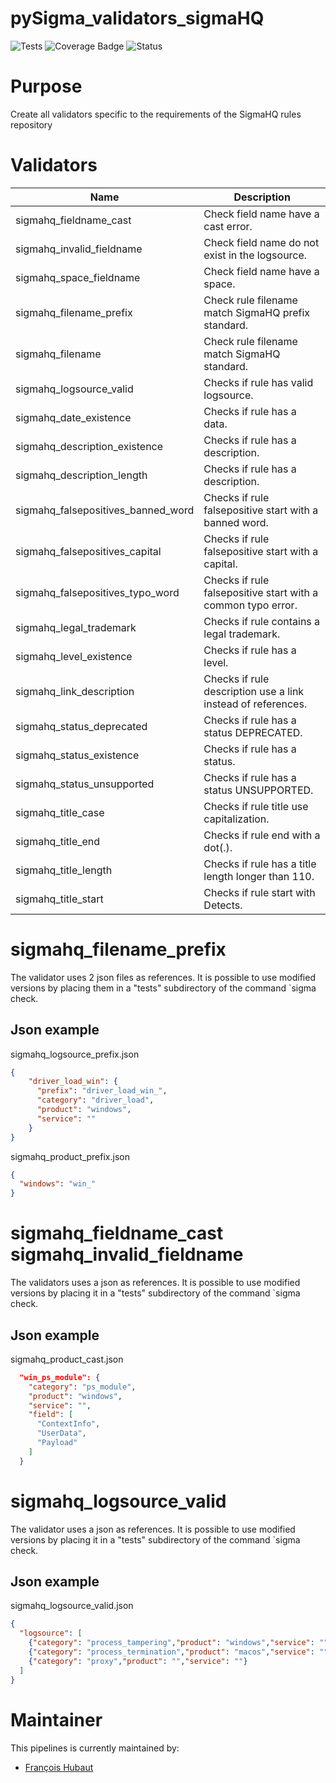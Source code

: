 # pySigma_validators_sigmaHQ
![Tests](https://github.com/frack113/pySigma_validators_sigmaHQ/actions/workflows/test.yml/badge.svg)
![Coverage Badge](https://img.shields.io/endpoint?url=https://gist.githubusercontent.com/frack113/13cc99342f8578eac75f46f67e5fd023/raw/frack113-validators-coverage.json)
![Status](https://img.shields.io/badge/Status-pre--release-orange)

# Purpose

Create all validators specific to the requirements of the SigmaHQ rules repository

# Validators

| Name | Description|
| --- | ---|
| sigmahq_fieldname_cast                | Check field name have a cast error.                          |
| sigmahq_invalid_fieldname             | Check field name do not exist in the logsource.              |
| sigmahq_space_fieldname               | Check field name have a space.                               |
| sigmahq_filename_prefix               | Check rule filename match SigmaHQ prefix standard.           |
| sigmahq_filename                      | Check rule filename match SigmaHQ standard.                  |
| sigmahq_logsource_valid               | Checks if rule has valid logsource.                          |
| sigmahq_date_existence                | Checks if rule has a data.                                   |
| sigmahq_description_existence         | Checks if rule has a description.                            |
| sigmahq_description_length            | Checks if rule has a description.                            |
| sigmahq_falsepositives_banned_word    | Checks if rule falsepositive start with a banned word.       |
| sigmahq_falsepositives_capital        | Checks if rule falsepositive start with a capital.           |
| sigmahq_falsepositives_typo_word      | Checks if rule falsepositive start with a common typo error. |
| sigmahq_legal_trademark               | Checks if rule contains a legal trademark.                   |
| sigmahq_level_existence               | Checks if rule has a level.                                  |
| sigmahq_link_description              | Checks if rule description use a link instead of references. |
| sigmahq_status_deprecated             | Checks if rule has a status DEPRECATED.                      |
| sigmahq_status_existence              | Checks if rule has a status.                                 |
| sigmahq_status_unsupported            | Checks if rule has a status UNSUPPORTED.                     |
| sigmahq_title_case                    | Checks if rule title use capitalization.                     |
| sigmahq_title_end                     | Checks if rule end with a dot(.).                            |
| sigmahq_title_length                  | Checks if rule has a title length longer than 110.           |
| sigmahq_title_start                   | Checks if rule start with Detects.                           |

# sigmahq_filename_prefix

The validator uses 2 json files as references.
It is possible to use modified versions by placing them in a "tests" subdirectory of the command `sigma check.

## Json example

sigmahq_logsource_prefix.json
```json
{
    "driver_load_win": {
      "prefix": "driver_load_win_",
      "category": "driver_load",
      "product": "windows",
      "service": ""
    }
}
```

sigmahq_product_prefix.json
```json
{
  "windows": "win_"
}
```

# sigmahq_fieldname_cast sigmahq_invalid_fieldname

The validators uses a json as references.
It is possible to use modified versions by placing it in a "tests" subdirectory of the command `sigma check.

## Json example

sigmahq_product_cast.json
```json
  "win_ps_module": {
    "category": "ps_module",
    "product": "windows",
    "service": "",
    "field": [
      "ContextInfo",
      "UserData",
      "Payload"
    ]
  }
```

# sigmahq_logsource_valid

The validator uses a json as references.
It is possible to use modified versions by placing it in a "tests" subdirectory of the command `sigma check.
## Json example

sigmahq_logsource_valid.json
```json
{
  "logsource": [
    {"category": "process_tampering","product": "windows","service": ""},
    {"category": "process_termination","product": "macos","service": ""},
    {"category": "proxy","product": "","service": ""}
  ]
}
```

# Maintainer

This pipelines is currently maintained by:
* [François Hubaut](https://github.com/frack113)
